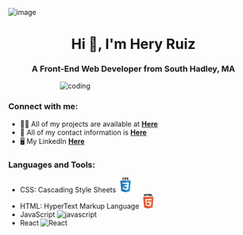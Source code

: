 ![image](https://github.com/HeryRuiz/HeryRuiz/assets/149633842/2578e000-c505-4703-81c1-743c68743197)


<h1 align="center">Hi 👋, I'm Hery Ruiz</h1>


<h3 align="center">A Front-End Web Developer from South Hadley, MA</h3>
&nbsp
<img align="right" alt="coding" width="400" src="https://media.giphy.com/media/bGgsc5mWoryfgKBx1u/giphy.gif">

<h3 align="left">Connect with me:</h3>

- 👨‍💻 All of my projects are available at <a href="#"><strong>Here</strong></a>
- 🤳 All of my contact information is <a href="#"><strong>Here</strong></a>
- 🖥️ My LinkedIn <a href="#"><strong>Here</strong></a>

<h3 align="left">Languages and Tools:</h3>
<p align="left">

  - CSS: Cascading Style Sheets <img src="https://raw.githubusercontent.com/devicons/devicon/master/icons/css3/css3-original-wordmark.svg" alt="css3" width="30" height="30" />
  - HTML: HyperText Markup Language <img src="https://raw.githubusercontent.com/devicons/devicon/master/icons/html5/html5-original-wordmark.svg" alt="html5" width="30" height="30"/>
  - JavaScript <img src="https://github.com/HeryRuiz/HeryRuiz/assets/149633842/9887b0f4-b3e4-4dfe-8026-318411e1ac98" alt="javascript" width="30" height="30"/>
  - React <img src="https://github.com/HeryRuiz/HeryRuiz/assets/149633842/d904f12e-126a-46e4-a25a-456755450428" alt="React" width="25" height="25">


</p>

